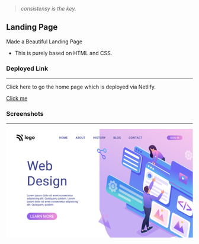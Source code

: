 > *consistensy is the key.*

## Landing Page
Made a Beautiful Landing Page 
- This is purely based on HTML and CSS. 

### Deployed Link
___
Click here to go the home page which is deployed via Netlify.

[Click me]()

### Screenshots
___

![ss1](./Screenshot%202022-08-05%20at%208.10.47%20AM.png)